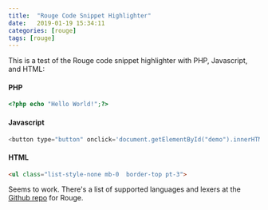 ```yaml
---
title:  "Rouge Code Snippet Highlighter"
date:   2019-01-19 15:34:11
categories: [rouge]
tags: [rouge]
---  
```


This is a test of the Rouge code snippet highlighter with PHP, Javascript, and HTML:

#### PHP
``` php
<?php echo "Hello World!";?>
```

#### Javascript
``` javascript
<button type="button" onclick='document.getElementById("demo").innerHTML = "Hello JavaScript!"'>Click Me!</button>
```

#### HTML
``` html
<ul class="list-style-none mb-0  border-top pt-3">
```

Seems to work. There's a list of supported languages and lexers at the [Github repo][github-repo-rouge] for Rouge.

[github-repo-rouge]: https://github.com/jneen/rouge/wiki/List-of-supported-languages-and-lexers
